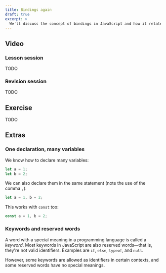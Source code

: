 ```yaml
---
title: Bindings again
draft: true
excerpt: >
  We'll discuss the concept of bindings in JavaScript and how it relates to variables and objects.
---
```


## Video

### Lesson session

TODO

### Revision session

TODO

## Exercise

TODO

## Extras

### One declaration, many variables

We know how to declare many variables:

```js
let a = 1;
let b = 2;
```

We can also declare them in the same statement (note the use of the comma `,`):

```js
let a = 1, b = 2;
```

This works with `const` too:

```js
const a = 1, b = 2;
```

### Keywords and reserved words

A word with a special meaning in a programming language is called a <i>keyword</i>. Most keywords in JavaScript are also reserved words&mdash;that is, they're not valid identifiers. Examples are `if`, `else`, `typeof`, and `null`.

However, some keywords are allowed as identifiers in certain contexts, and some reserved words have no special meanings.
